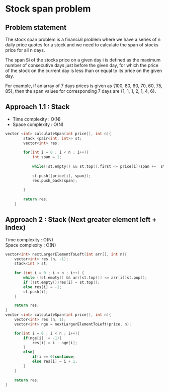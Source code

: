 # Stock span problem

## Problem statement

The stock span problem is a financial problem where we have a series of n daily price quotes for a stock and we need to calculate the span of stocks price for all n days. 

The span Si of the stocks price on a given day i is defined as the maximum number of consecutive days just before the given day, for which the price of the stock on the current day is less than or equal to its price on the given day.

For example, if an array of 7 days prices is given as {100, 80, 60, 70, 60, 75, 85}, then the span values for corresponding 7 days are {1, 1, 1, 2, 1, 4, 6}.


## Approach 1.1 : Stack

- Time complexity : O(N)  
- Space complexity : O(N)

```cpp
vector <int> calculateSpan(int price[], int n){
        stack <pair<int, int>> st;
        vector<int> res;
        
        for(int i = 0 ; i < n ; i++){
            int span = 1;
            
            while(!st.empty() && st.top().first <= price[i])span +=  st.top().second, st.pop();
            
            st.push({price[i], span});
            res.push_back(span);
            
        }
        
        return res;
    }
```

## Approach 2 : Stack (Next greater element left + Index)

Time complexity : O(N)  
Space complexity : O(N)

```cpp
vector<int> nextLargerElementToLeft(int arr[], int n){
    vector<int> res (n, -1);
    stack<int > st;
    
    for (int i = 0 ; i < n ; i++) {
        while (!st.empty() && arr[st.top()] <= arr[i])st.pop();
        if (!st.empty())res[i] = st.top();
        else res[i] = -1;
        st.push(i);
    }

    return res;
}
vector <int> calculateSpan(int price[], int n){
    vector<int> res (n, 1);
    vector<int> nge = nextLargerElementToLeft(price, n);

    for(int i = 0 ; i < n ; i++){
        if(nge[i] != -1){
            res[i] = i - nge[i];
        }
        else{
            if(i == 0)continue;
            else res[i] = i + 1;
        }
    }
    
    return res;
}
```